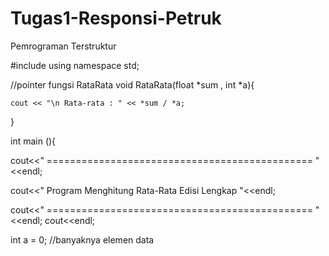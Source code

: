 # Tugas1-Responsi-Petruk
Pemrograman Terstruktur

#include <iostream>
using namespace std;

//pointer fungsi RataRata
void RataRata(float *sum , int *a){
	
	cout << "\n Rata-rata : " << *sum / *a;
	
}

int main (){

cout<<" ============================================== "<<endl;

cout<<"  Program Menghitung Rata-Rata Edisi Lengkap "<<endl;

cout<<" ============================================== "<<endl;
cout<<endl;

int a = 0; //banyaknya elemen data
 
